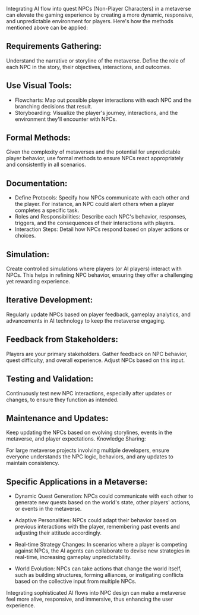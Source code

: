 Integrating AI flow into quest NPCs (Non-Player Characters) in a metaverse can elevate the gaming experience by creating a more dynamic, responsive, and unpredictable environment for players. Here's how the methods mentioned above can be applied:

## Requirements Gathering:

Understand the narrative or storyline of the metaverse.
Define the role of each NPC in the story, their objectives, interactions, and outcomes.

## Use Visual Tools:

- Flowcharts: Map out possible player interactions with each NPC and the branching decisions that result.
- Storyboarding: Visualize the player's journey, interactions, and the environment they'll encounter with NPCs.

## Formal Methods:

Given the complexity of metaverses and the potential for unpredictable player behavior, use formal methods to ensure NPCs react appropriately and consistently in all scenarios.

## Documentation:

- Define Protocols: Specify how NPCs communicate with each other and the player. For instance, an NPC could alert others when a player completes a specific task.
- Roles and Responsibilities: Describe each NPC's behavior, responses, triggers, and the consequences of their interactions with players.
- Interaction Steps: Detail how NPCs respond based on player actions or choices.

## Simulation:

Create controlled simulations where players (or AI players) interact with NPCs. This helps in refining NPC behavior, ensuring they offer a challenging yet rewarding experience.

## Iterative Development:

Regularly update NPCs based on player feedback, gameplay analytics, and advancements in AI technology to keep the metaverse engaging.

## Feedback from Stakeholders:

Players are your primary stakeholders. Gather feedback on NPC behavior, quest difficulty, and overall experience. Adjust NPCs based on this input.

## Testing and Validation:

Continuously test new NPC interactions, especially after updates or changes, to ensure they function as intended.

## Maintenance and Updates:

Keep updating the NPCs based on evolving storylines, events in the metaverse, and player expectations.
Knowledge Sharing:

For large metaverse projects involving multiple developers, ensure everyone understands the NPC logic, behaviors, and any updates to maintain consistency.

## Specific Applications in a Metaverse:

- Dynamic Quest Generation: NPCs could communicate with each other to generate new quests based on the world's state, other players' actions, or events in the metaverse.

- Adaptive Personalities: NPCs could adapt their behavior based on previous interactions with the player, remembering past events and adjusting their attitude accordingly.

- Real-time Strategy Changes: In scenarios where a player is competing against NPCs, the AI agents can collaborate to devise new strategies in real-time, increasing gameplay unpredictability.

- World Evolution: NPCs can take actions that change the world itself, such as building structures, forming alliances, or instigating conflicts based on the collective input from multiple NPCs.

Integrating sophisticated AI flows into NPC design can make a metaverse feel more alive, responsive, and immersive, thus enhancing the user experience.